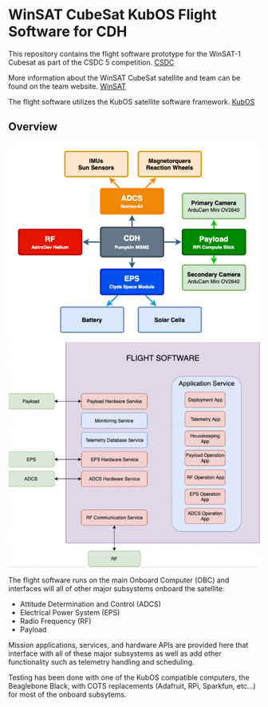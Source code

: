 # WinSAT CubeSat KubOS Flight Software for CDH
This repository contains the flight software prototype for the WinSAT-1 Cubesat as part of the CSDC 5 competition. [CSDC](https://www.csdcms.ca/)

More information about the WinSAT CubeSat satellite and team can be found on the team website. [WinSAT](https://www.winsat.ca/)

The flight software utilizes the KubOS satellite software framework. [KubOS](https://www.kubos.com/)

## Overview

![](/images/arch.png) ![](/images/software.png)

The flight software runs on the main Onboard Computer (OBC) and interfaces will all of other major subsystems onboard the satellite:

* Attitude Determination and Control (ADCS)
* Electrical Power System (EPS)
* Radio Frequency (RF)
* Payload

Mission applications, services, and hardware APIs are provided here that interface with all of these major subsystems as well as add other functionality such as telemetry handling and scheduling.

Testing has been done with one of the KubOS compatible computers, the Beaglebone Black, with COTS replacements (Adafruit, RPi, Sparkfun, etc...) for most of the onboard subsytems.